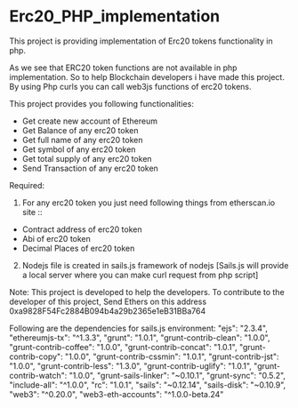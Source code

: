 # Erc20_PHP_implementation
This project is providing implementation of Erc20 tokens functionality in php.

As we see that ERC20 token functions are not available in php implementation. So to help Blockchain developers i have made this project.
By using Php curls you can call web3js functions of erc20 tokens.

This project provides you following functionalities:
* Get create new account of Ethereum
* Get Balance of any erc20 token
* Get full name of any erc20 token
* Get symbol of any erc20 token
* Get total supply of any erc20 token
* Send Transaction of any erc20 token

Required:
1. For any erc20 token you just need following things from etherscan.io site ::
* Contract address of erc20 token
* Abi of erc20 token
* Decimal Places of erc20 token
2. Nodejs file is created in sails.js framework of nodejs [Sails.js will provide a local server where you can make curl request from php script]



Note:
This project is developed to help the developers.
To contribute to the developer of this project, Send Ethers on this address
0xa9828F54Fc2884B094b4a29b2365e1eB31BBa764



Following are the dependencies for sails.js environment:
    "ejs": "2.3.4",
    "ethereumjs-tx": "^1.3.3",
    "grunt": "1.0.1",
    "grunt-contrib-clean": "1.0.0",
    "grunt-contrib-coffee": "1.0.0",
    "grunt-contrib-concat": "1.0.1",
    "grunt-contrib-copy": "1.0.0",
    "grunt-contrib-cssmin": "1.0.1",
    "grunt-contrib-jst": "1.0.0",
    "grunt-contrib-less": "1.3.0",
    "grunt-contrib-uglify": "1.0.1",
    "grunt-contrib-watch": "1.0.0",
    "grunt-sails-linker": "~0.10.1",
    "grunt-sync": "0.5.2",
    "include-all": "^1.0.0",
    "rc": "1.0.1",
    "sails": "~0.12.14",
    "sails-disk": "~0.10.9",
    "web3": "^0.20.0",
    "web3-eth-accounts": "^1.0.0-beta.24"
